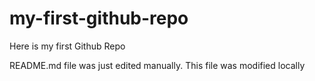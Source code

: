 # my-first-github-repo
Here is my first Github Repo

README.md file was just edited manually. This file was modified locally
